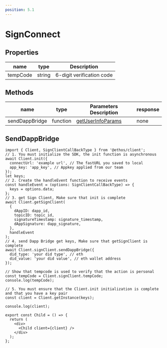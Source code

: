 ```yaml
---
position: 5.1
---
```


# SignConnect

## Properties

| name     | type   | Description               |
| -------- | ------ | ------------------------- |
| tempCode | string | 6-digit verification code |

## Methods

| name           | type     | Parameters Description                                                | response |
| -------------- | -------- | --------------------------------------------------------------------- | -------- |
| sendDappBridge | function | [getUserInfoParams](/docs/Ethos-SDK/JS-SDK/types/#getuserinfoparams) | none     |

## SendDappBridge

```tsx
import { Client, SignClientCallBackType } from '@ethos/client';
// 1. You must initialize the SDK, the init function is asynchronous
await Client.init({
  connectUrl: 'example url', // The fastURL you saved to local
  app_key: 'app_key', // Appkey applied from our team
});
let keys;
// 2. Create the handleEvent function to receive events
const handleEvent = (options: SignClientCallBackType) => {
  keys = options.data;
};
// 3. get Sign Client, Make sure that init is complete
await Client.getSignClient(
  {
    dAppID: dapp_id,
    topicID: topic_id,
    signatureTimestamp: signature_timestamp,
    dAppSignature: dapp_signature,
  },
  handleEvent
);
// 4. send Dapp Bridge get keys, Make sure that getSignClient is complete
await Client.signClient.sendDappBridge({
  did_type: 'your did type', // eth
  did_value: 'your did value', // eth wallet address
});

// Show that tempcode is used to verify that the action is personal
const tempCode = Client.signClient.tempCode;
console.log(tempCode);

// 5. You must ensure that the Client.init initialization is complete and that you have a key pair
const client = Client.getInstance(keys);

console.log(client);

export const Child = () => {
  return (
    <div>
      <Child client={client} />
    </div>
  );
};
```

